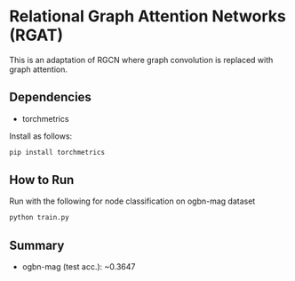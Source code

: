 Relational Graph Attention Networks (RGAT)
==============
This is an adaptation of RGCN where graph convolution is replaced with graph attention.

Dependencies
------------
- torchmetrics

Install as follows:
```bash
pip install torchmetrics
```

How to Run
-------

Run with the following for node classification on ogbn-mag dataset
```bash
python train.py
```


Summary
-------
* ogbn-mag (test acc.): ~0.3647
